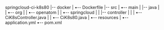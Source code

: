 springcloud-ci-k8s80
|-- docker
|   •-- Dockerfile
|-- src
|   •-- main
|       |-- java
|       |   •-- org
|       |       •-- openatom
|       |           •-- springcloud
|       |               |-- controller
|       |               |   •-- CiK8sController.java
|       |               •-- CiK8s80.java
|       •-- resources
|           •-- application.yml
•-- pom.xml